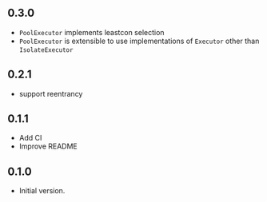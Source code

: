 ## 0.3.0

- `PoolExecutor` implements leastcon selection
- `PoolExecutor` is extensible to use implementations of `Executor` other than `IsolateExecutor`

## 0.2.1

- support reentrancy

## 0.1.1

- Add CI
- Improve README

## 0.1.0

- Initial version.
